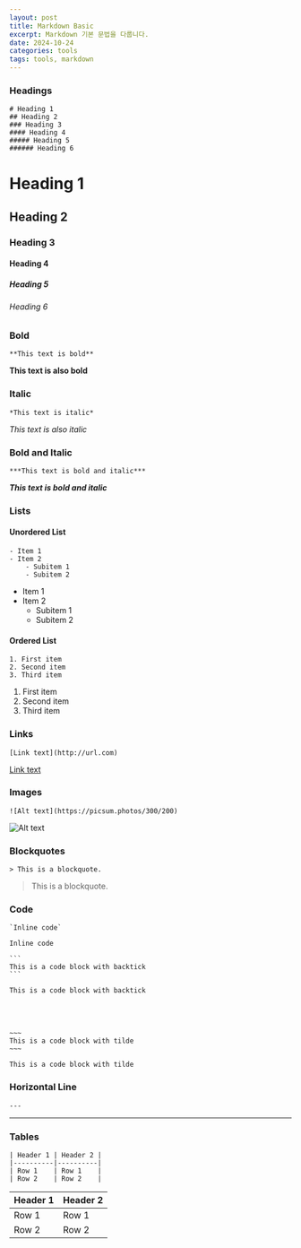 ```yaml
---
layout: post
title: Markdown Basic
excerpt: Markdown 기본 문법을 다룹니다.
date: 2024-10-24
categories: tools
tags: tools, markdown
---
```


### Headings

```
# Heading 1
## Heading 2
### Heading 3
#### Heading 4
##### Heading 5
###### Heading 6
```
# Heading 1
## Heading 2
### Heading 3
#### Heading 4
##### Heading 5
###### Heading 6

### Bold

```
**This text is bold** 
```

**This text is also bold**

### Italic

```
*This text is italic*
```

*This text is also italic*

### Bold and Italic

```
***This text is bold and italic***
```

***This text is bold and italic***

### Lists

#### Unordered List

```
- Item 1 
- Item 2 
	- Subitem 1 
	- Subitem 2
```

- Item 1 
- Item 2 
	- Subitem 1 
	- Subitem 2
#### Ordered List

```
1. First item
2. Second item
3. Third item
```

1. First item
2. Second item
3. Third item

### Links

```
[Link text](http://url.com)
```

[Link text](http://url.com)

### Images

```
![Alt text](https://picsum.photos/300/200)
```

![Alt text](https://picsum.photos/300/200)

### Blockquotes

```
> This is a blockquote.
```

> This is a blockquote.

### Code

```
`Inline code`
```

`Inline code`


~~~
```
This is a code block with backtick
```
~~~


```
This is a code block with backtick
```

  
<br/>
<br/>
  
```
~~~
This is a code block with tilde
~~~
```


~~~
This is a code block with tilde
~~~


### Horizontal Line

```
---
```

---

### Tables

```
| Header 1 | Header 2 |
|----------|----------|
| Row 1    | Row 1    |
| Row 2    | Row 2    |
```

| Header 1 | Header 2 |
|----------|----------|
| Row 1    | Row 1    |
| Row 2    | Row 2    |
